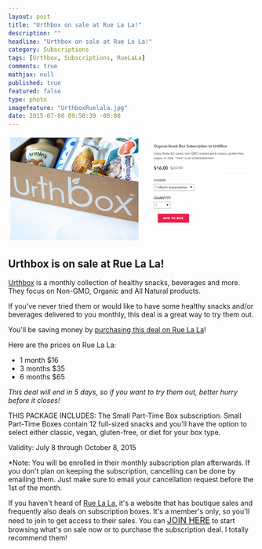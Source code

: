 ```yaml
---
layout: post
title: "Urthbox on sale at Rue La La!"
description: ""
headline: "Urthbox on sale at Rue La La!"
category: Subscriptions
tags: [Urthbox, Subscriptions, RueLaLa]
comments: true
mathjax: null
published: true
featured: false
type: photo
imagefeature: "UrthboxRuelala.jpg"
date: 2015-07-08 09:50:39 -08:00
---
```


<center><a href="https://www.ruelala.com/invite/whatsupmailbox" target="_blank">
<img src="/images/UrthboxRuelalaSale.png" border="0" style="border:none;max-width:100%;" alt="Urthbox on sale at RueLaLa!" />
</a></center>

<H2>Urthbox is on sale at Rue La La!</H2>
<p><a href="http://www.shareasale.com/r.cfm?b=700297&u=1115177&m=47975&urllink=&afftrack=" target="_blank"> Urthbox</a> is a monthly collection of healthy snacks, beverages and more. They focus on Non-GMO, Organic and All Natural products.</p>

<p>If you've never tried them or would like to have some healthy snacks and/or beverages delivered to you monthly, this deal is a great way to try them out.</p>

<p>You'll be saving money by <a href="https://www.ruelala.com/invite/whatsupmailbox" target="_blank">purchasing this deal on Rue La La</a>!</p>

<p>Here are the prices on Rue La La:
<ul>
<li>1 month $16</li>
<li>3 months $35</li>
<li>6 months $65</li>
</ul>

<p><i>This deal will end in 5 days, so if you want to try them out, better hurry before it closes!</i></p>

<p>THIS PACKAGE INCLUDES: The Small Part-Time Box subscription. Small Part-Time Boxes contain 12 full-sized snacks and you'll have the option to select either classic, vegan, gluten-free, or diet for your box type.</p> 

<p>Validity: July 8 through October 8, 2015</p>

<p>*Note: You will be enrolled in their monthly subscription plan afterwards. If you don't plan on keeping the subscription, cancelling can be done by emailing them. Just make sure to email your cancellation request before the 1st of the month.</p>

<p>If you haven't heard of <a href="https://www.ruelala.com/invite/whatsupmailbox" target="_blank">Rue La La</a>, it's a website that has boutique sales and frequently also deals on subscription boxes. It's a member's only, so you'll need to join to get access to their sales. You can <a href="https://www.ruelala.com/invite/whatsupmailbox" target="_blank"><big>JOIN HERE</big></a> to start browsing what's on sale now or to purchase the subscription deal. I totally recommend them!</p>
